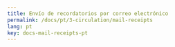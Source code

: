 ```yaml
---
title: Envío de recordatorios por correo electrónico
permalink: /docs/pt/3-circulation/mail-receipts
lang: pt
key: docs-mail-receipts-pt
---
```

